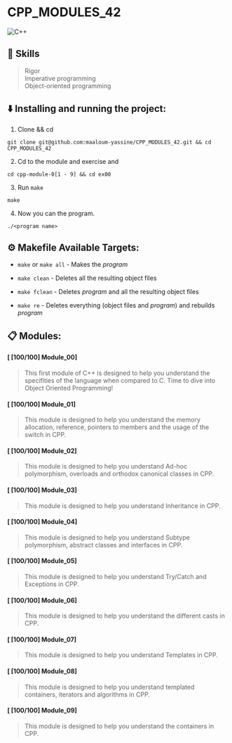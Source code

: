 # CPP_MODULES_42

![C++](https://img.shields.io/badge/-C++-00599C?logo=C%2b%2b&logoColor=fff&style=flat")

## 🌟 Skills 
> Rigor   
> Imperative programming   
> Object-oriented programming

## ⬇️ Installing and running the project:
1. Clone && cd
```
git clone git@github.com:maaloum-yassine/CPP_MODULES_42.git && cd CPP_MODULES_42
```
2. Cd to the module and exercise and 
```
cd cpp-module-0[1 - 9] && cd ex00
```
3. Run `make`
```
make
```
4. Now you can the program.
```
./<program name>
```

## ⚙️ Makefile Available Targets:
- `make` or `make all` - Makes the _program_

- `make clean` - Deletes all the resulting object files

- `make fclean` - Deletes  _program_ and all the resulting object files

- `make re` - Deletes everything (object files and  _program_) and rebuilds  _program_

## 📋 Modules: 
#### [ [100/100] Module_00]
> This first module of C++ is designed to help you understand the specifities of the language when compared to C. Time to dive into Object Oriented Programming!
#### [ [100/100] Module_01]
> This module is designed to help you understand the memory allocation, reference, pointers to members and the usage of the switch in CPP.
#### [ [100/100] Module_02]
> This module is designed to help you understand Ad-hoc polymorphism, overloads and orthodox canonical classes in CPP.
#### [ [100/100] Module_03]
> This module is designed to help you understand Inheritance in CPP.
#### [ [100/100] Module_04]
> This module is designed to help you understand Subtype polymorphism, abstract classes and interfaces in CPP.
#### [ [100/100] Module_05]
> This module is designed to help you understand Try/Catch and Exceptions in CPP.
#### [ [100/100] Module_06]
> This module is designed to help you understand the different casts in CPP.
#### [ [100/100] Module_07]
> This module is designed to help you understand Templates in CPP.
#### [ [100/100] Module_08]
> This module is designed to help you understand templated containers, iterators and algorithms in CPP.
#### [ [100/100] Module_09]
> This module is designed to help you understand the containers in CPP.
